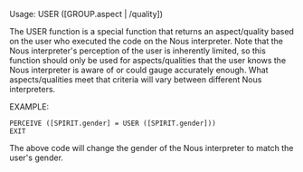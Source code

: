 Usage: USER ([GROUP.aspect | /quality])

The USER function is a special function that returns an aspect/quality based on the user who executed the code on the Nous interpreter. Note that the Nous interpreter's perception of the user is inherently limited, so this function should only be used for aspects/qualities that the user knows the Nous interpreter is aware of or could gauge accurately enough. What aspects/qualities meet that criteria will vary between different Nous interpreters.

EXAMPLE:
```
PERCEIVE ([SPIRIT.gender] = USER ([SPIRIT.gender]))
EXIT
```

The above code will change the gender of the Nous interpreter to match the user's gender.
